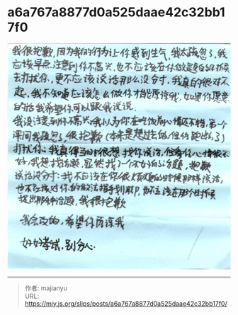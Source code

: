 # a6a767a8877d0a525daae42c32bb17f0

![a6a767a8877d0a525daae42c32bb17f0.png](../../images/a6a767a8877d0a525daae42c32bb17f0.png)

---

> 作者: majianyu  
> URL: https://mjy.js.org/slips/posts/a6a767a8877d0a525daae42c32bb17f0/  

